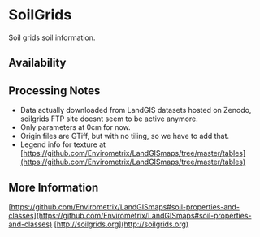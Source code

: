 # SoilGrids

Soil grids soil information.

## Availability

## Processing Notes

* Data actually downloaded from LandGIS datasets hosted on Zenodo, soilgrids FTP site doesnt seem to be active anymore.
* Only parameters at 0cm for now. 
* Origin files are GTiff, but with no tiling, so we have to add that.
* Legend info for texture at [https://github.com/Envirometrix/LandGISmaps/tree/master/tables](https://github.com/Envirometrix/LandGISmaps/tree/master/tables)

## More Information

[https://github.com/Envirometrix/LandGISmaps#soil-properties-and-classes](https://github.com/Envirometrix/LandGISmaps#soil-properties-and-classes)
[http://soilgrids.org](http://soilgrids.org)
